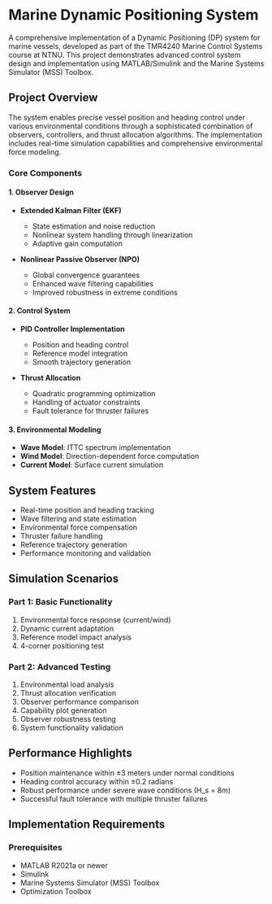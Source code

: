 # Marine Dynamic Positioning System
A comprehensive implementation of a Dynamic Positioning (DP) system for marine vessels, developed as part of the TMR4240 Marine Control Systems course at NTNU. This project demonstrates advanced control system design and implementation using MATLAB/Simulink and the Marine Systems Simulator (MSS) Toolbox.

## Project Overview
The system enables precise vessel position and heading control under various environmental conditions through a sophisticated combination of observers, controllers, and thrust allocation algorithms. The implementation includes real-time simulation capabilities and comprehensive environmental force modeling.

### Core Components

#### 1. Observer Design
- **Extended Kalman Filter (EKF)**
  - State estimation and noise reduction
  - Nonlinear system handling through linearization
  - Adaptive gain computation
  
- **Nonlinear Passive Observer (NPO)**
  - Global convergence guarantees
  - Enhanced wave filtering capabilities
  - Improved robustness in extreme conditions

#### 2. Control System
- **PID Controller Implementation**
  - Position and heading control
  - Reference model integration
  - Smooth trajectory generation
  
- **Thrust Allocation**
  - Quadratic programming optimization
  - Handling of actuator constraints
  - Fault tolerance for thruster failures

#### 3. Environmental Modeling
- **Wave Model**: ITTC spectrum implementation
- **Wind Model**: Direction-dependent force computation
- **Current Model**: Surface current simulation

## System Features
- Real-time position and heading tracking
- Wave filtering and state estimation
- Environmental force compensation
- Thruster failure handling
- Reference trajectory generation
- Performance monitoring and validation

## Simulation Scenarios

### Part 1: Basic Functionality
1. Environmental force response (current/wind)
2. Dynamic current adaptation
3. Reference model impact analysis
4. 4-corner positioning test

### Part 2: Advanced Testing
1. Environmental load analysis
2. Thrust allocation verification
3. Observer performance comparison
4. Capability plot generation
5. Observer robustness testing
6. System functionality validation

## Performance Highlights
- Position maintenance within ±3 meters under normal conditions
- Heading control accuracy within ±0.2 radians
- Robust performance under severe wave conditions (H_s = 8m)
- Successful fault tolerance with multiple thruster failures

## Implementation Requirements
### Prerequisites
- MATLAB R2021a or newer
- Simulink
- Marine Systems Simulator (MSS) Toolbox
- Optimization Toolbox
